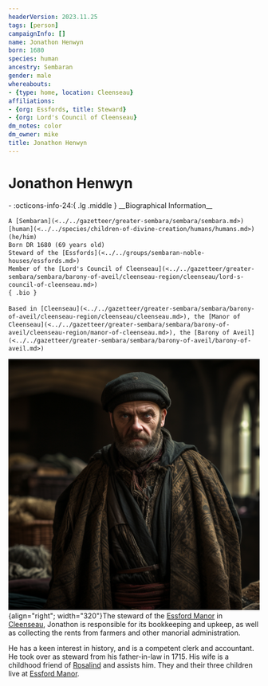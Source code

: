 ```yaml
---
headerVersion: 2023.11.25
tags: [person]
campaignInfo: []
name: Jonathon Henwyn
born: 1680
species: human
ancestry: Sembaran
gender: male
whereabouts:
- {type: home, location: Cleenseau}
affiliations:
- {org: Essfords, title: Steward}
- {org: Lord's Council of Cleenseau}
dm_notes: color
dm_owner: mike
title: Jonathon Henwyn
---
```

# Jonathon Henwyn
<div class="grid cards ext-narrow-margin ext-one-column" markdown>
- :octicons-info-24:{ .lg .middle } __Biographical Information__

    A [Sembaran](<../../gazetteer/greater-sembara/sembara/sembara.md>) [human](<../../species/children-of-divine-creation/humans/humans.md>) (he/him)  
    Born DR 1680 (69 years old)  
    Steward of the [Essfords](<../../groups/sembaran-noble-houses/essfords.md>)  
    Member of the [Lord's Council of Cleenseau](<../../gazetteer/greater-sembara/sembara/barony-of-aveil/cleenseau-region/cleenseau/lord-s-council-of-cleenseau.md>)  
    { .bio }

    Based in [Cleenseau](<../../gazetteer/greater-sembara/sembara/barony-of-aveil/cleenseau-region/cleenseau/cleenseau.md>), the [Manor of Cleenseau](<../../gazetteer/greater-sembara/sembara/barony-of-aveil/cleenseau-region/manor-of-cleenseau.md>), the [Barony of Aveil](<../../gazetteer/greater-sembara/sembara/barony-of-aveil/barony-of-aveil.md>)
</div>


![Jonathon Henwyn](../../assets/jonathon-henwyn.png){align="right"; width="320"}The steward of the [Essford Manor](<../../gazetteer/greater-sembara/sembara/barony-of-aveil/cleenseau-region/cleenseau/essford-manor.md>) in [Cleenseau](<../../gazetteer/greater-sembara/sembara/barony-of-aveil/cleenseau-region/cleenseau/cleenseau.md>), Jonathon is responsible for its bookkeeping and upkeep, as well as collecting the rents from farmers and other manorial administration. 

He has a keen interest in history, and is a competent clerk and accountant. He took over as steward from his father-in-law in 1715. His wife is a childhood friend of [Rosalind](<./rosalind-essford.md>) and assists him. They and their three children live at [Essford Manor](<../../gazetteer/greater-sembara/sembara/barony-of-aveil/cleenseau-region/cleenseau/essford-manor.md>). 

 